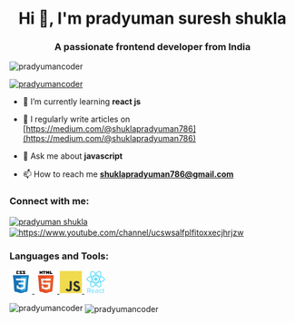 <h1 align="center">Hi 👋, I'm pradyuman suresh shukla</h1>
<h3 align="center">A passionate frontend developer from India</h3>

<p align="left"> <img src="https://komarev.com/ghpvc/?username=pradyumancoder&label=Profile%20views&color=0e75b6&style=flat" alt="pradyumancoder" /> </p>

<p align="left"> <a href="https://github.com/ryo-ma/github-profile-trophy"><img src="https://github-profile-trophy.vercel.app/?username=pradyumancoder" alt="pradyumancoder" /></a> </p>

- 🌱 I’m currently learning **react js**

- 📝 I regularly write articles on [https://medium.com/@shuklapradyuman786](https://medium.com/@shuklapradyuman786)

- 💬 Ask me about **javascript**

- 📫 How to reach me **shuklapradyuman786@gmail.com**

<h3 align="left">Connect with me:</h3>
<p align="left">
<a href="https://medium.com/pradyuman shukla" target="blank"><img align="center" src="https://raw.githubusercontent.com/rahuldkjain/github-profile-readme-generator/master/src/images/icons/Social/medium.svg" alt="pradyuman shukla" height="30" width="40" /></a>
<a href="https://www.youtube.com/c/https://www.youtube.com/channel/ucswsalfplfitoxxecjhrjzw" target="blank"><img align="center" src="https://raw.githubusercontent.com/rahuldkjain/github-profile-readme-generator/master/src/images/icons/Social/youtube.svg" alt="https://www.youtube.com/channel/ucswsalfplfitoxxecjhrjzw" height="30" width="40" /></a>
</p>

<h3 align="left">Languages and Tools:</h3>
<p align="left"> <a href="https://www.w3schools.com/css/" target="_blank" rel="noreferrer"> <img src="https://raw.githubusercontent.com/devicons/devicon/master/icons/css3/css3-original-wordmark.svg" alt="css3" width="40" height="40"/> </a> <a href="https://www.w3.org/html/" target="_blank" rel="noreferrer"> <img src="https://raw.githubusercontent.com/devicons/devicon/master/icons/html5/html5-original-wordmark.svg" alt="html5" width="40" height="40"/> </a> <a href="https://developer.mozilla.org/en-US/docs/Web/JavaScript" target="_blank" rel="noreferrer"> <img src="https://raw.githubusercontent.com/devicons/devicon/master/icons/javascript/javascript-original.svg" alt="javascript" width="40" height="40"/> </a> <a href="https://reactjs.org/" target="_blank" rel="noreferrer"> <img src="https://raw.githubusercontent.com/devicons/devicon/master/icons/react/react-original-wordmark.svg" alt="react" width="40" height="40"/> </a> </p>

<p><img align="left" src="https://github-readme-stats.vercel.app/api/top-langs?username=pradyumancoder&show_icons=true&locale=en&layout=compact" alt="pradyumancoder" /></p>

<p>&nbsp;<img align="center" src="https://github-readme-stats.vercel.app/api?username=pradyumancoder&show_icons=true&locale=en" alt="pradyumancoder" /></p>

